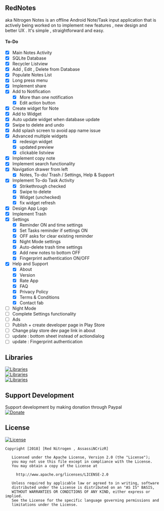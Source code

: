 ## RedNotes
aka Nitrogen Notes is an offline Android Note/Task input application that is actively being worked on to implement new features , new design and better UX . It's simple , straightforward and easy.


#### To-Do
- [x] Main Notes Activity
- [x] SQLite Database
- [x] Recycler Listview
- [x] Add , Edit , Delete from Database
- [x] Populate Notes List
- [x] Long press menu
- [x] Implement share
- [x] Add to Notification
  - [x] More than one notification
  - [x] Edit action button
- [x] Create widget for Note
- [x] Add to Widget
- [x] Auto update widget when database update
- [x] Swipe to delete and undo
- [x] Add splash screen to avoid app name issue
- [x] Advanced multiple widgets
  - [x] redesign widget
  - [x] updated preview
  - [x] clickable listview
- [x] Implement copy note
- [x] Implement search functionality
- [x] Navigation drawer from left
  - [x] Notes, To-do/ Trash / Settings, Help & Support
- [x] Implement To-do Task Activity
  - [x] Strikethrough checked
  - [x] Swipe to delete
  - [x] Widget (unchecked)
  - [x] fix widget refresh
- [x] Design App Logo
- [x] Implement Trash
- [x] Settings
  - [x] Reminder ON and time settings
  - [x] Set Tasks reminder if settings ON
  - [x] OFF asks for clear existing reminder
  - [x] Night Mode settings
  - [x] Auto-delete trash time settings
  - [x] Add new notes to bottom OFF
  - [x] Fingerprint authentication ON/OFF
- [x] Help and Support
  - [x] About
  - [x] Version
  - [x] Rate App
  - [x] FAQ
  - [x] Privacy Policy
  - [x] Terms & Conditions
  - [x] Contact fab
- [ ] Night Mode
- [ ] Complete Settings functionality
- [ ] Ads
- [ ] Publish + create developer page in Play Store
- [ ] Change play store dev page link in about
- [ ] update : bottom sheet instead of actiondialog
- [ ] update : Fingerprint authentication

## Libraries
[![Libraries](https://img.shields.io/badge/com.miguelcatalan:materialsearchview-%201.4.0-green.svg)](https://github.com/MiguelCatalan/MaterialSearchView)<br>
[![Libraries](https://img.shields.io/badge/com.scottyab:rootbeer-lib%200.0.7-green.svg)](https://github.com/scottyab/rootbeer)<br>
[![Libraries](https://img.shields.io/badge/com.wdullaer:materialdatetimepicker-%203.6.3-green.svg)](https://github.com/wdullaer/MaterialDateTimePicker)<br>

## Support Development
Support development by making donation through Paypal<br>
[![Donate](https://www.freepngimg.com/thumb/paypal_donate_button/6-2-paypal-donate-button-png-file-thumb.png)](https://www.paypal.com/cgi-bin/webscr?cmd=_donations&business=red.nitrogen.n2@gmail.com&lc=US&item_name=Donation+to+Red+Nitrogen+Saikat+Datta&no_note=0&cn=&currency_code=USD&bn=PP-DonationsBF:btn_donateCC_LG.gif:NonHosted)

## License
[![License](https://img.shields.io/badge/License-Apache%202.0-blue.svg)](https://opensource.org/licenses/Apache-2.0)<br>
```
Copyright [2018] [Red Nitrogen , AssassiNCrizR]

   Licensed under the Apache License, Version 2.0 (the "License");
   you may not use this file except in compliance with the License.
   You may obtain a copy of the License at

     http://www.apache.org/licenses/LICENSE-2.0

   Unless required by applicable law or agreed to in writing, software
   distributed under the License is distributed on an "AS IS" BASIS,
   WITHOUT WARRANTIES OR CONDITIONS OF ANY KIND, either express or implied.
   See the License for the specific language governing permissions and
   limitations under the License.
```
